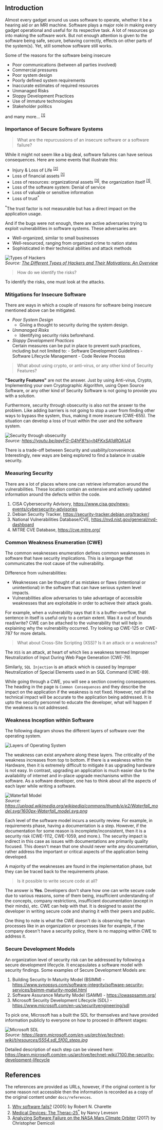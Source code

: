 ## Introduction

Almost every gadget around us uses software to operate, whether it be a hearing aid or an MRI machine. Software plays a
major role in making every gadget operational and useful for its respective task. A lot of resources go into making the
software work. But not enough attention is given to the software being safe, secure, behaving correctly, effects on
other parts of the system(s). Yet, still somehow software still works.

Some of the reasons for the software being insecure

-   Poor communications (between all parties involved)
-   Commercial pressures
-   Poor system design
-   Poorly defined system requirements
-   Inaccurate estimates of required resources
-   Unmanaged Risks
-   Sloppy Development Practices
-   Use of immature technologies
-   Stakeholder politics

and many more... <sup>[[1]](#references)</sup>

### Importance of Secure Software Systems

> What are the repurcussions of an insecure software or a software failure?

While it might not seem like a big deal, software failures can have serious consequences. Here are some events that
illustrate this:

-   Injury & Loss of Life <sup>[[2]](#references)</sup>
-   Loss of financial assets <sup>[[1]](#references)</sup>
-   Loss of resources: organizational assets <sup>[[3]](#references)</sup>, the organization itself
    <sup>[[1]](#references)</sup>.
-   Loss of the software system: Denial of service
-   Loss of valuable or sensitive information
-   Loss of trust<sup>\*</sup>

<sup>\*</sup>The trust factor is not measurable but has a direct impact on the application usage.

And if the bugs were not enough, there are active adversaries trying to exploit vulnerabilities in software systems.
These adversaries are:

-   Well-organized, similar to small businesses
-   Well-resourced, ranging from organized crime to nation states
-   Sophisticated in their technical abilities and attack methods

![Types of Hackers](./img/types%20of%20hackers.jpg) <br/> _Source:_
[_The Different Types of Hackers and Their Motivations: An Overview_](https://www.linkedin.com/pulse/different-types-hackers-motivations-overview-yagnik-kathiriya "The Different Types of Hackers and Their Motivations: An Overview")

> How do we identify the risks?

To identify the risks, one must look at the attacks.

### Mitigations for Insecure Software

There are ways in which a couple of reasons for software being insecure mentioned above can be mitigated.

-   _Poor System Design_
    -   Giving a thought to security during the system design.
-   _Unmanaged Risks_
    -   Identifying security risks beforehand.
-   _Sloppy Development Practices_ <br/> Certain measures can be put in place to prevent such practices, including but
    not limited to: - Software Development Guidelines - Software Lifecycle Management - Code Review Process

> What about using crypto, or anti-virus, or any other kind of Security Features?

**"Security Features"** are not the answer. Just by using Anti-virus, Crypto, Implementing your own Cryptographic
Algorithm, using Open Source Software, or any other kind of Security Software is not going to provide you with a
solution.

Furthermore, security through obsecurity is also not the answer to the problem. Like adding barriers is not going to
stop a user from finding other ways to bypass the system, thus, making it more insecure (CWE-655). The situation can
develop a loss of trust within the user and the software system.

![Security through obsecurity](./img/security%20bypass.jpg)<br/> _Source:
https://youtu.be/pqyFG-G4hF8?si=lt4FKxSA1dROA1J4_

There is a trade-off between Security and usability/convenience. Interestingly, new ways are being explored to find a
balance in usable security.

### Measuring Security

There are a lot of places where one can retrieve information around the vulnerabilities. These location contain an
extensive and actively updated information around the defects within the code.

1. CISA Cybersecurity Advisory, https://www.cisa.gov/news-events/cybersecurity-advisories
1. Debian Security Tracker, https://security-tracker.debian.org/tracker/
1. National Vulnerabilities Database/CVE, https://nvd.nist.gov/general/nvd-dashboard
1. MITRE CVE Database, https://cve.mitre.org/

### Common Weakness Enumeration (CWE)

The common weaknesses enumeration defines common weaknesses in software that have security implications. This is a
language that communicates the root cause of the vulnerability.

Difference from vulnerabilities:

-   Weaknesses can be thought of as mistakes or flaws (intentional or unintentional) in the software that can have
    serious system level impacts.
-   Vulnerabilities allow adversaries to take advantage of accessible weaknesses that are exploitable in order to
    achieve their attack goals.

For example, when a vulnerability says that it is a buffer-overflow, that sentence in itself is useful only to a certain
extent. Was it a out of bounds read/write? CWE can be attached to the vulnerability that will help in explaining why the
vulnerability occurred. Try looking up CWE-125 or CWE-787 for more details.

> What about Cross-Site Scripting (XSS)? Is it an attack or a weakness?

The `XSS` is an attack, at heart of which lies a weakness termed Improper Neutralization of Input During Web Page
Generation (CWE-79).

Similarly, `SQL Injection` is an attack which is caused by Improper Neutralization of Special Elements used in an SQL
Command (CWE-89).

While going through a CWE, you will see a section covering consequences. The heading in the page is
`Common Consequences` and they describe the impact on the application if the weakness is not fixed. However, not all the
technical impact will be accurate to the application being addressed. It is upto the security personnel to educate the
developer, what will happen if the weakness is not addressed.

### Weakness Inception within Software

The following diagram shows the different layers of software over the operating system.

![Layers of Operating System](./img/layers%20of%20computer.png)

The weakness can exist anywhere along these layers. The criticality of the weakness increases from top to bottom. If
there is a weakness within the Hardware, then it is extremely difficult to mitigate it as upgrading hardware is not
easy. In contrast, upgrading an application is much easier due to the availability of internet and in-place upgrade
mechanisms within the software. As a software developer, one has to think about all the aspects of each layer while
writing a software.

![Waterfall Model](./img/1600px-Waterfall_model.svg.png) <br />_Source:
https://upload.wikimedia.org/wikipedia/commons/thumb/e/e2/Waterfall_model.svg/1600px-Waterfall_model.svg.png_

Each level of the software model incurs a security review. For example, in requirements phase, having a documentation is
a step. However, if the documentation for some reason is incomplete/inconsistent, then it is a security risk (CWE-1112,
CWE-1059, and more.). The security impact is indirect in this case as issues with documentations are primarily quality
focused. This doesn't mean that one should never write any documentation, rather address the important or critical
aspects of the application being developed.

A majority of the weaknesses are found in the implementation phase, but they can be traced back to the requirements
phase.

> Is it possible to write secure code at all?

The answer is **Yes**. Developers don't share how one can write secure code due to various reasons, some of them being,
insufficient understanding of the concepts, company restrictions, insufficient documentation (except in their minds),
etc. CWE can help with that. It is designed to assist the developer in writing secure code and sharing it with their
peers and public.

One thing to note is what the CWE doesn't do is observing the human processes like in an organization or processes like
for example, if the company doesn't have a security policy, there is no mapping within CWE to address it.

### Secure Development Models

An organization level of security risk can be addressed by following a secure development lifecycle. It encapsulates a
software model with security findings. Some examples of Secure Development Models are:

1. Building Security In Maturity Model (BSIMM) -
   https://www.synopsys.com/software-integrity/software-security-services/bsimm-maturity-model.html
1. Software Assurance Maturity Model (SAMM) - https://owaspsamm.org/
1. Microsoft Security Development Lifecycle (SDL) - https://www.microsoft.com/en-us/securityengineering/sdl

To pick one, Microsoft has a built the SDL for themselves and have provided information publicly to everyone on how to
proceed in different stages:

![Microsoft SDL](./img/5554.sdl_5f00_steps.jpg) <br />_Source:
https://learn.microsoft.com/en-us/archive/technet-wiki/t/resources/5554.sdl_5f00_steps.jpg_

Detailed description of each step can be viewed here:
https://learn.microsoft.com/en-us/archive/technet-wiki/7100.the-security-development-lifecycle

## References

The references are provided as URLs, however, if the original content is for some reason not accessible then the
information is recorded as a copy of the original content under `docs/references`.

1. [Why software fails?](https://spectrum.ieee.org/why-software-fails) (2005) by Robert N. Charette
1. [Medical Devices: The Therac-25<sup>\*</sup>](https://www.cs.colostate.edu/~bieman/CS314/Notes/therac25.pdf) by Nancy
   Leveson
1. [Analyzing Software Failure on the NASA Mars Climate Orbiter](https://blog.cdemi.io/analyzing-software-failure-on-the-nasa-mars-climate-orbiter/)
   (2017) by Christopher Demicoli

